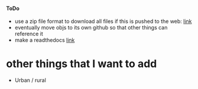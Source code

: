 #### ToDo

* use a zip file format to download all files if this is pushed to the web: [link](https://stackoverflow.com/questions/20862151/automatic-multi-file-download-in-r-shiny)
* eventually move objs to its own github so that other things can reference it
* make a readthedocs [link](https://docs.readthedocs.io/en/stable/tutorial/)

# other things that I want to add 
* Urban / rural

